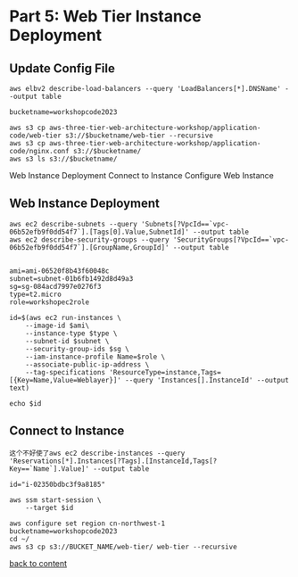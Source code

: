 # Part 5: Web Tier Instance Deployment

## Update Config File

```
aws elbv2 describe-load-balancers --query 'LoadBalancers[*].DNSName' --output table
```


```
bucketname=workshopcode2023
```

```
aws s3 cp aws-three-tier-web-architecture-workshop/application-code/web-tier s3://$bucketname/web-tier --recursive
aws s3 cp aws-three-tier-web-architecture-workshop/application-code/nginx.conf s3://$bucketname/
aws s3 ls s3://$bucketname/
```

Web Instance Deployment
Connect to Instance
Configure Web Instance

## Web Instance Deployment

```
aws ec2 describe-subnets --query 'Subnets[?VpcId==`vpc-06b52efb9f0dd54f7`].[Tags[0].Value,SubnetId]' --output table
aws ec2 describe-security-groups --query 'SecurityGroups[?VpcId==`vpc-06b52efb9f0dd54f7`].[GroupName,GroupId]' --output table


```

```
ami=ami-06520f8b43f60048c
subnet=subnet-01b6fb1492d8d49a3
sg=sg-084acd7997e0276f3
type=t2.micro
role=workshopec2role
```
```
id=$(aws ec2 run-instances \
    --image-id $ami\
    --instance-type $type \
    --subnet-id $subnet \
    --security-group-ids $sg \
    --iam-instance-profile Name=$role \
    --associate-public-ip-address \
    --tag-specifications 'ResourceType=instance,Tags=[{Key=Name,Value=Weblayer}]' --query 'Instances[].InstanceId' --output text)

echo $id

```

## Connect to Instance
```
这个不好使了aws ec2 describe-instances --query 'Reservations[*].Instances[?Tags].[InstanceId,Tags[?Key==`Name`].Value]' --output table
```
```
id="i-02350bdbc3f9a8185"

aws ssm start-session \
    --target $id
```


```
aws configure set region cn-northwest-1
bucketname=workshopcode2023
cd ~/
aws s3 cp s3://BUCKET_NAME/web-tier/ web-tier --recursive
```
[back to content](readme.md)
